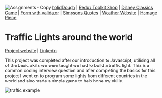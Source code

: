 ![Assignments - Copy](https://github.com/Sacha1995/traffic-light/assets/169173663/a8c9d4f4-23a7-494d-be72-065fd8675040)
[holidDough]( https://github.com/Sacha1995/holiDough-front-end) | [Redux Toolkit Shop]( https://github.com/Sacha1995/redux-toolbox-shop) | [Disney Classics Game]( https://github.com/Sacha1995/disney) | [Form with validator](https://github.com/Sacha1995/form-validator) | [Simpsons Quotes]( https://github.com/Sacha1995/simpsons) | [Weather Website]( https://github.com/Sacha1995/Weather-Website) | [Homage Piece]( https://github.com/Sacha1995/thirdspacelearning)

# Traffic Lights around the world
[Project website]( https://trafficlightandgame.netlify.app/) | [LinkedIn](https://www.linkedin.com/in/sachauijlen/)

This project was completed after our introduction to Javascript, utilising all of the basic skills we were taught we had to build a traffic light. This is a common coding interview question and after completing the basics for this project I went on to program some lights from different countries in the world and also made a simple game to help hone my skills.

![traffic example](https://github.com/Sacha1995/traffic-light/assets/169173663/67cc8041-292e-46bc-9019-b8525b2d08f9)
